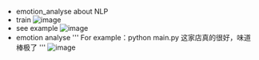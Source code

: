 * emotion_analyse
about NLP
* train
![image](https://github.com/jinzitian/emotion_analyse/tree/master/image/train.png)
* see example
![image](https://github.com/jinzitian/emotion_analyse/tree/master/image/example.png)
* emotion analyse
 '''
 For example：python main.py 这家店真的很好，味道棒极了
 '''
![image](https://github.com/jinzitian/emotion_analyse/tree/master/image/sentence.png)
